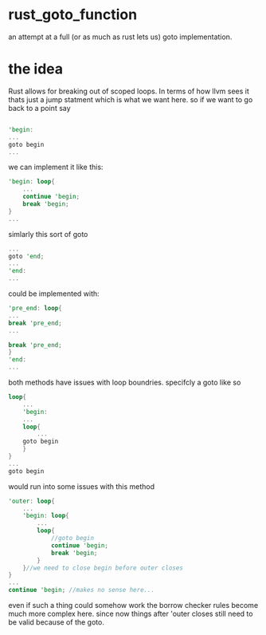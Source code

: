 # rust_goto_function
an attempt at a full (or as much as rust lets us) goto implementation.

# the idea
Rust allows for breaking out of scoped loops. In terms of how llvm sees it thats just a jump statment which is what we want here.
so if we want to go back to a point say

```rust

'begin:
...
goto begin
...
```

we can implement it like this:

```rust 
'begin: loop{
	...
	continue 'begin;
	break 'begin;
}
...
```

simlarly this sort of goto
```rust
...
goto 'end;
...
'end:
...

```

could be implemented with:
```rust
'pre_end: loop{
...
break 'pre_end;
...

break 'pre_end;
}
'end:
...

```

both methods have issues with loop boundries. specifcly a goto like so
```rust
loop{
	...
	'begin:
	...
	loop{
		...
	goto begin
	}
}
...
goto begin
```

would run into some issues with this method


```rust 
'outer: loop{
	...
	'begin: loop{
		...
		loop{
			//goto begin
			continue 'begin;
			break 'begin;
		}
	}//we need to close begin before outer closes
}
...
continue 'begin; //makes no sense here...
```
even if such a thing could somehow work the borrow checker rules become much more complex here.
since now things after 'outer closes still need to be valid because of the goto.
